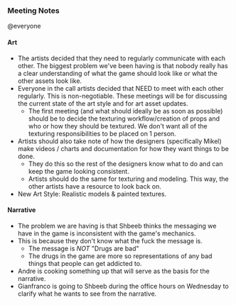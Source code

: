 ### Meeting Notes

@everyone

#### Art
- The artists decided that they need to regularly communicate with each other. The biggest problem we've been having is that nobody really has a clear understanding of what the game should look like or what the other assets look like.
- Everyone in the call artists decided that NEED to meet with each other regularly. This is non-negotiable. These meetings will be for discussing the current state of the art style and for art asset updates.
	- The first meeting (and what should ideally be as soon as possible) should be to decide the texturing workflow/creation of props and who or how they should be textured. We don't want all of the texturing responsibilities to be placed on 1 person.
- Artists should also take note of how the designers (specifically Mikel) make videos / charts and documentation for how they want things to be done.
	- They do this so the rest of the designers know what to do and can keep the game looking consistent.
	- Artists should do the same for texturing and modeling. This way, the other artists have a resource to look back on.
- New Art Style: Realistic models & painted textures.

#### Narrative
- The problem we are having is that Shbeeb thinks the messaging we have in the game is inconsistent with the game's mechanics.
- This is because they don't know what the fuck the message is.
	- The message is *NOT* "Drugs are bad"
	- The drugs in the game are more so representations of any bad things that people can get addicted to.
- Andre is cooking something up that will serve as the basis for the narrative.
- Gianfranco is going to Shbeeb during the office hours on Wednesday to clarify what he wants to see from the narrative.

